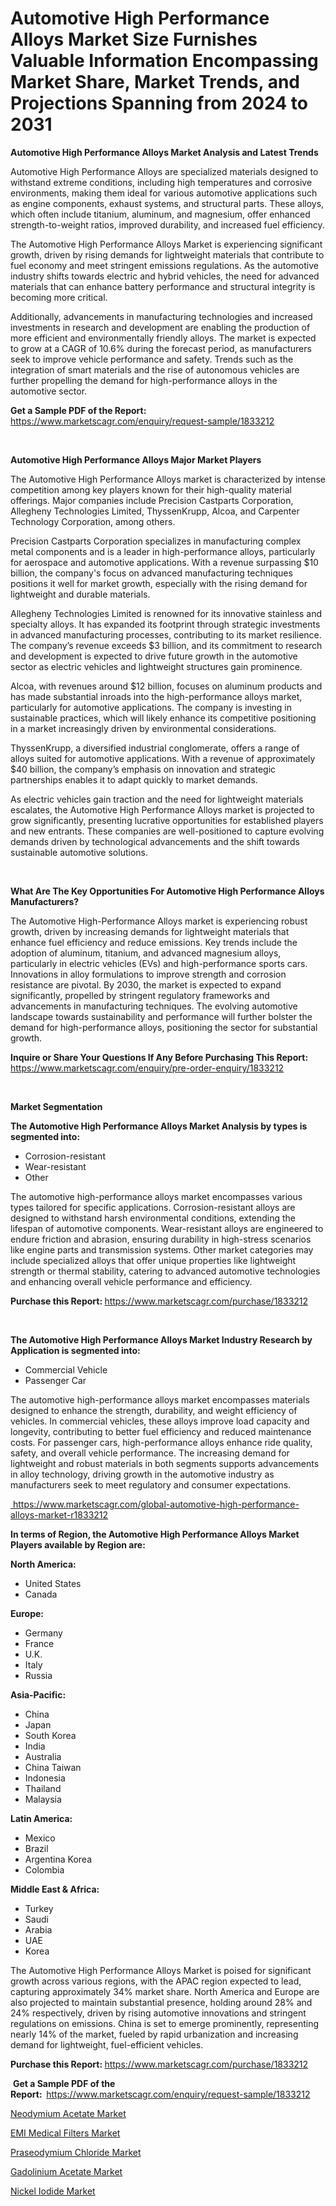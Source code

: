 <p><h1>Automotive High Performance Alloys Market Size Furnishes Valuable Information Encompassing Market Share, Market Trends, and Projections Spanning from 2024 to 2031</h1></p><p><strong>Automotive High Performance Alloys Market Analysis and Latest Trends</strong></p>
<p><p>Automotive High Performance Alloys are specialized materials designed to withstand extreme conditions, including high temperatures and corrosive environments, making them ideal for various automotive applications such as engine components, exhaust systems, and structural parts. These alloys, which often include titanium, aluminum, and magnesium, offer enhanced strength-to-weight ratios, improved durability, and increased fuel efficiency.</p><p>The Automotive High Performance Alloys Market is experiencing significant growth, driven by rising demands for lightweight materials that contribute to fuel economy and meet stringent emissions regulations. As the automotive industry shifts towards electric and hybrid vehicles, the need for advanced materials that can enhance battery performance and structural integrity is becoming more critical. </p><p>Additionally, advancements in manufacturing technologies and increased investments in research and development are enabling the production of more efficient and environmentally friendly alloys. The market is expected to grow at a CAGR of 10.6% during the forecast period, as manufacturers seek to improve vehicle performance and safety. Trends such as the integration of smart materials and the rise of autonomous vehicles are further propelling the demand for high-performance alloys in the automotive sector.</p></p>
<p><strong>Get a Sample PDF of the Report:&nbsp;</strong> <a href="https://www.marketscagr.com/enquiry/request-sample/1833212?utm_campaign=1564&utm_medium=2&utm_source=Github&utm_content=ia&utm_term=17102024&utm_id=automotive-high-performance-alloys">https://www.marketscagr.com/enquiry/request-sample/1833212</a></p>
<p>&nbsp;</p>
<p><strong>Automotive High Performance Alloys Major Market Players</strong></p>
<p><p>The Automotive High Performance Alloys market is characterized by intense competition among key players known for their high-quality material offerings. Major companies include Precision Castparts Corporation, Allegheny Technologies Limited, ThyssenKrupp, Alcoa, and Carpenter Technology Corporation, among others. </p><p>Precision Castparts Corporation specializes in manufacturing complex metal components and is a leader in high-performance alloys, particularly for aerospace and automotive applications. With a revenue surpassing $10 billion, the company's focus on advanced manufacturing techniques positions it well for market growth, especially with the rising demand for lightweight and durable materials.</p><p>Allegheny Technologies Limited is renowned for its innovative stainless and specialty alloys. It has expanded its footprint through strategic investments in advanced manufacturing processes, contributing to its market resilience. The company’s revenue exceeds $3 billion, and its commitment to research and development is expected to drive future growth in the automotive sector as electric vehicles and lightweight structures gain prominence.</p><p>Alcoa, with revenues around $12 billion, focuses on aluminum products and has made substantial inroads into the high-performance alloys market, particularly for automotive applications. The company is investing in sustainable practices, which will likely enhance its competitive positioning in a market increasingly driven by environmental considerations.</p><p>ThyssenKrupp, a diversified industrial conglomerate, offers a range of alloys suited for automotive applications. With a revenue of approximately $40 billion, the company’s emphasis on innovation and strategic partnerships enables it to adapt quickly to market demands.</p><p>As electric vehicles gain traction and the need for lightweight materials escalates, the Automotive High Performance Alloys market is projected to grow significantly, presenting lucrative opportunities for established players and new entrants. These companies are well-positioned to capture evolving demands driven by technological advancements and the shift towards sustainable automotive solutions.</p></p>
<p>&nbsp;</p>
<p><strong>What Are The Key Opportunities For Automotive High Performance Alloys Manufacturers?</strong></p>
<p><p>The Automotive High-Performance Alloys market is experiencing robust growth, driven by increasing demands for lightweight materials that enhance fuel efficiency and reduce emissions. Key trends include the adoption of aluminum, titanium, and advanced magnesium alloys, particularly in electric vehicles (EVs) and high-performance sports cars. Innovations in alloy formulations to improve strength and corrosion resistance are pivotal. By 2030, the market is expected to expand significantly, propelled by stringent regulatory frameworks and advancements in manufacturing techniques. The evolving automotive landscape towards sustainability and performance will further bolster the demand for high-performance alloys, positioning the sector for substantial growth.</p></p>
<p><strong>Inquire or Share Your Questions If Any Before Purchasing This Report:</strong> <a href="https://www.marketscagr.com/enquiry/pre-order-enquiry/1833212?utm_campaign=1564&utm_medium=2&utm_source=Github&utm_content=ia&utm_term=17102024&utm_id=automotive-high-performance-alloys">https://www.marketscagr.com/enquiry/pre-order-enquiry/1833212</a></p>
<p>&nbsp;</p>
<p><strong>Market Segmentation</strong></p>
<p><strong>The Automotive High Performance Alloys Market Analysis by types is segmented into:</strong></p>
<p><ul><li>Corrosion-resistant</li><li>Wear-resistant</li><li>Other</li></ul></p>
<p><p>The automotive high-performance alloys market encompasses various types tailored for specific applications. Corrosion-resistant alloys are designed to withstand harsh environmental conditions, extending the lifespan of automotive components. Wear-resistant alloys are engineered to endure friction and abrasion, ensuring durability in high-stress scenarios like engine parts and transmission systems. Other market categories may include specialized alloys that offer unique properties like lightweight strength or thermal stability, catering to advanced automotive technologies and enhancing overall vehicle performance and efficiency.</p></p>
<p><strong>Purchase this Report:&nbsp;</strong><a href="https://www.marketscagr.com/purchase/1833212?utm_campaign=1564&utm_medium=2&utm_source=Github&utm_content=ia&utm_term=17102024&utm_id=automotive-high-performance-alloys">https://www.marketscagr.com/purchase/1833212</a></p>
<p>&nbsp;</p>
<p><strong>The Automotive High Performance Alloys Market Industry Research by Application is segmented into:</strong></p>
<p><ul><li>Commercial Vehicle</li><li>Passenger Car</li></ul></p>
<p><p>The automotive high-performance alloys market encompasses materials designed to enhance the strength, durability, and weight efficiency of vehicles. In commercial vehicles, these alloys improve load capacity and longevity, contributing to better fuel efficiency and reduced maintenance costs. For passenger cars, high-performance alloys enhance ride quality, safety, and overall vehicle performance. The increasing demand for lightweight and robust materials in both segments supports advancements in alloy technology, driving growth in the automotive industry as manufacturers seek to meet regulatory and consumer expectations.</p></p>
<p><a href="https://www.marketscagr.com/global-automotive-high-performance-alloys-market-r1833212?utm_campaign=1564&utm_medium=2&utm_source=Github&utm_content=ia&utm_term=17102024&utm_id=automotive-high-performance-alloys">&nbsp;https://www.marketscagr.com/global-automotive-high-performance-alloys-market-r1833212</a></p>
<p><strong>In terms of Region, the Automotive High Performance Alloys Market Players available by Region are:</strong></p>
<p>
    <p> <strong> North America: </strong>
        <ul>
            <li>United States</li>
            <li>Canada</li>
        </ul>
        </p> 
    <p> <strong> Europe: </strong>
        <ul>
            <li>Germany</li>
            <li>France</li>
            <li>U.K.</li>
            <li>Italy</li>
            <li>Russia</li>
        </ul>
        </p> 
    <p> <strong> Asia-Pacific: </strong>
        <ul>
            <li>China</li>
            <li>Japan</li>
            <li>South Korea</li>
            <li>India</li>
            <li>Australia</li>
            <li>China Taiwan</li>
            <li>Indonesia</li>
            <li>Thailand</li>
            <li>Malaysia</li>
        </ul>
        </p> 
    <p> <strong> Latin America: </strong>
        <ul>
            <li>Mexico</li>
            <li>Brazil</li>
            <li>Argentina Korea</li>
            <li>Colombia</li>
        </ul>
        </p> 
    <p> <strong> Middle East & Africa: </strong>
        <ul>
            <li>Turkey</li>
            <li>Saudi</li>
            <li>Arabia</li>
            <li>UAE</li>
            <li>Korea</li>
        </ul>
    </p>
    </p>
<p><p>The Automotive High Performance Alloys Market is poised for significant growth across various regions, with the APAC region expected to lead, capturing approximately 34% market share. North America and Europe are also projected to maintain substantial presence, holding around 28% and 24% respectively, driven by rising automotive innovations and stringent regulations on emissions. China is set to emerge prominently, representing nearly 14% of the market, fueled by rapid urbanization and increasing demand for lightweight, fuel-efficient vehicles.</p></p>
<p><strong>Purchase this Report: </strong><a href="https://www.marketscagr.com/purchase/1833212?utm_campaign=1564&utm_medium=2&utm_source=Github&utm_content=ia&utm_term=17102024&utm_id=automotive-high-performance-alloys">https://www.marketscagr.com/purchase/1833212</a></p>
<p>&nbsp;<strong>Get a Sample PDF of the Report:&nbsp;&nbsp;</strong><a href="https://www.marketscagr.com/enquiry/request-sample/1833212?utm_campaign=1564&utm_medium=2&utm_source=Github&utm_content=ia&utm_term=17102024&utm_id=automotive-high-performance-alloys">https://www.marketscagr.com/enquiry/request-sample/1833212</a></p>
<p><strong></strong></p>
<p><p><a href="https://www.linkedin.com/pulse/global-neodymium-acetate-market-focus-product-type-tsbfe?utm_campaign=1564&utm_medium=2&utm_source=Github&utm_content=ia&utm_term=17102024&utm_id=automotive-high-performance-alloys">Neodymium Acetate Market</a></p><p><a href="https://github.com/DixieGrimes/Market-Research-Report-List-1/blob/main/emi-medical-filters-market.md?utm_campaign=1564&utm_medium=2&utm_source=Github&utm_content=ia&utm_term=17102024&utm_id=automotive-high-performance-alloys">EMI Medical Filters Market</a></p><p><a href="https://www.linkedin.com/pulse/global-praseodymium-chloride-market-trends-analysis-cuvbc?utm_campaign=1564&utm_medium=2&utm_source=Github&utm_content=ia&utm_term=17102024&utm_id=automotive-high-performance-alloys">Praseodymium Chloride Market</a></p><p><a href="https://www.linkedin.com/pulse/gadolinium-acetate-revenue-growth-report-2024-2031-fsmqe?utm_campaign=1564&utm_medium=2&utm_source=Github&utm_content=ia&utm_term=17102024&utm_id=automotive-high-performance-alloys">Gadolinium Acetate Market</a></p><p><a href="https://www.linkedin.com/pulse/nickel-iodide-market-overview-global-trends-future-prospects-lwxxe?utm_campaign=1564&utm_medium=2&utm_source=Github&utm_content=ia&utm_term=17102024&utm_id=automotive-high-performance-alloys">Nickel Iodide Market</a></p></p>
